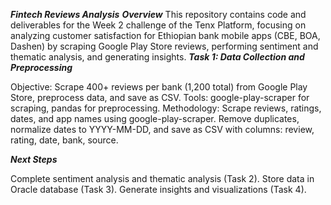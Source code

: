***Fintech Reviews Analysis***
***Overview***
This repository contains code and deliverables for the Week 2 challenge of the Tenx Platform, focusing on analyzing customer satisfaction for Ethiopian bank mobile apps (CBE, BOA, Dashen) by scraping Google Play Store reviews, performing sentiment and thematic analysis, and generating insights.
***Task 1: Data Collection and Preprocessing***

Objective: Scrape 400+ reviews per bank (1,200 total) from Google Play Store, preprocess data, and save as CSV.
Tools: google-play-scraper for scraping, pandas for preprocessing.
Methodology:
Scrape reviews, ratings, dates, and app names using google-play-scraper.
Remove duplicates, normalize dates to YYYY-MM-DD, and save as CSV with columns: review, rating, date, bank, source.



***Next Steps***

Complete sentiment analysis and thematic analysis (Task 2).
Store data in Oracle database (Task 3).
Generate insights and visualizations (Task 4).

